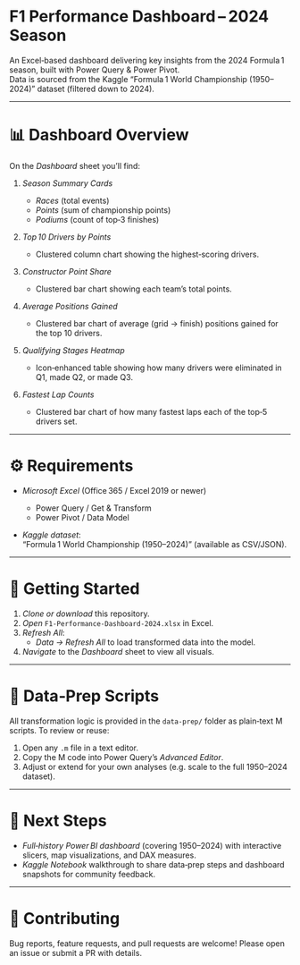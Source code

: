 # F1 Performance Dashboard – 2024 Season

An Excel‑based dashboard delivering key insights from the 2024 Formula 1 season, built with Power Query & Power Pivot.  
Data is sourced from the Kaggle “Formula 1 World Championship (1950–2024)” dataset (filtered down to 2024).


---

# 📊 Dashboard Overview

On the *Dashboard* sheet you’ll find:

1. *Season Summary Cards*  
   - *Races* (total events)  
   - *Points* (sum of championship points)  
   - *Podiums* (count of top‑3 finishes)  

2. *Top 10 Drivers by Points*  
   - Clustered column chart showing the highest‑scoring drivers.

3. *Constructor Point Share*  
   - Clustered bar chart showing each team’s total points.

4. *Average Positions Gained*  
   - Clustered bar chart of average (grid → finish) positions gained for the top 10 drivers.

5. *Qualifying Stages Heatmap*  
   - Icon‑enhanced table showing how many drivers were eliminated in Q1, made Q2, or made Q3.

6. *Fastest Lap Counts*  
   - Clustered bar chart of how many fastest laps each of the top‑5 drivers set.

---

# ⚙️ Requirements

- *Microsoft Excel* (Office 365 / Excel 2019 or newer)  
  - Power Query / Get & Transform  
  - Power Pivot / Data Model  

- *Kaggle dataset*:  
  “Formula 1 World Championship (1950–2024)” (available as CSV/JSON).

---

# 🚀 Getting Started

1. *Clone or download* this repository.  
2. *Open* `F1-Performance-Dashboard-2024.xlsx` in Excel.  
3. *Refresh All*:  
   - *Data → Refresh All* to load transformed data into the model.  
4. *Navigate* to the *Dashboard* sheet to view all visuals.

---

# 🔧 Data‑Prep Scripts

All transformation logic is provided in the `data-prep/` folder as plain‑text M scripts. To review or reuse:

1. Open any `.m` file in a text editor.  
2. Copy the M code into Power Query’s *Advanced Editor*.  
3. Adjust or extend for your own analyses (e.g. scale to the full 1950–2024 dataset).

---

# 🔮 Next Steps

- *Full‑history Power BI dashboard* (covering 1950–2024) with interactive slicers, map visualizations, and DAX measures.  
- *Kaggle Notebook* walkthrough to share data‑prep steps and dashboard snapshots for community feedback.

---

# 🤝 Contributing

Bug reports, feature requests, and pull requests are welcome! Please open an issue or submit a PR with details.